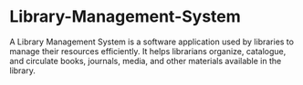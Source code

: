 # Library-Management-System
A Library Management System is a software application used by libraries to manage their resources efficiently. It helps librarians organize, catalogue, and circulate books, journals, media, and other materials available in the library.

